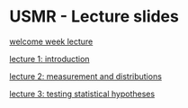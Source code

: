 # USMR - Lecture slides  

[welcome week lecture](lecture_0.html)

[lecture 1: introduction](lecture_1.html)

[lecture 2: measurement and distributions](lecture_2.html)

[lecture 3: testing statistical hypotheses](lecture_3.html)

